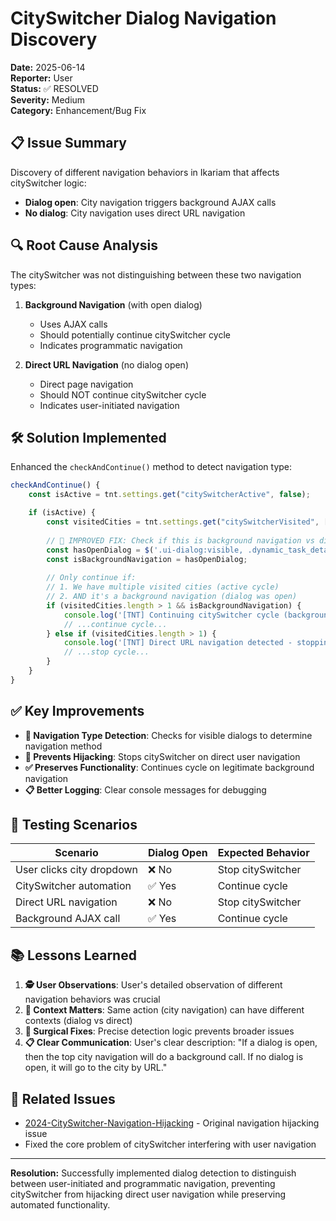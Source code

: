 # CitySwitcher Dialog Navigation Discovery

**Date:** 2025-06-14  
**Reporter:** User  
**Status:** ✅ RESOLVED  
**Severity:** Medium  
**Category:** Enhancement/Bug Fix  

## 📋 Issue Summary

Discovery of different navigation behaviors in Ikariam that affects citySwitcher logic:
- **Dialog open**: City navigation triggers background AJAX calls
- **No dialog**: City navigation uses direct URL navigation

## 🔍 Root Cause Analysis

The citySwitcher was not distinguishing between these two navigation types:

1. **Background Navigation** (with open dialog)
   - Uses AJAX calls
   - Should potentially continue citySwitcher cycle
   - Indicates programmatic navigation

2. **Direct URL Navigation** (no dialog open)  
   - Direct page navigation
   - Should NOT continue citySwitcher cycle
   - Indicates user-initiated navigation

## 🛠️ Solution Implemented

Enhanced the `checkAndContinue()` method to detect navigation type:

```javascript
checkAndContinue() {
    const isActive = tnt.settings.get("citySwitcherActive", false);

    if (isActive) {
        const visitedCities = tnt.settings.get("citySwitcherVisited", []);
        
        // 🔧 IMPROVED FIX: Check if this is background navigation vs direct URL navigation
        const hasOpenDialog = $('.ui-dialog:visible, .dynamic_task_detail:visible, #modalLayer:visible').length > 0;
        const isBackgroundNavigation = hasOpenDialog;
        
        // Only continue if:
        // 1. We have multiple visited cities (active cycle)
        // 2. AND it's a background navigation (dialog was open)
        if (visitedCities.length > 1 && isBackgroundNavigation) {
            console.log('[TNT] Continuing citySwitcher cycle (background navigation detected)');
            // ...continue cycle...
        } else if (visitedCities.length > 1) {
            console.log('[TNT] Direct URL navigation detected - stopping citySwitcher');
            // ...stop cycle...
        }
    }
}
```

## ✅ Key Improvements

- **🎯 Navigation Type Detection**: Checks for visible dialogs to determine navigation method
- **🚫 Prevents Hijacking**: Stops citySwitcher on direct user navigation
- **✅ Preserves Functionality**: Continues cycle on legitimate background navigation
- **📋 Better Logging**: Clear console messages for debugging

## 🧪 Testing Scenarios

| Scenario | Dialog Open | Expected Behavior |
|----------|-------------|-------------------|
| User clicks city dropdown | ❌ No | Stop citySwitcher |
| CitySwitcher automation | ✅ Yes | Continue cycle |
| Direct URL navigation | ❌ No | Stop citySwitcher |
| Background AJAX call | ✅ Yes | Continue cycle |

## 📚 Lessons Learned

1. **🕵️ User Observations**: User's detailed observation of different navigation behaviors was crucial
2. **🎯 Context Matters**: Same action (city navigation) can have different contexts (dialog vs direct)
3. **🔧 Surgical Fixes**: Precise detection logic prevents broader issues
4. **📋 Clear Communication**: User's clear description: "If a dialog is open, then the top city navigation will do a background call. If no dialog is open, it will go to the city by URL."

## 🔗 Related Issues

- [2024-CitySwitcher-Navigation-Hijacking](2024-CitySwitcher-Navigation-Hijacking.md) - Original navigation hijacking issue
- Fixed the core problem of citySwitcher interfering with user navigation

---
**Resolution:** Successfully implemented dialog detection to distinguish between user-initiated and programmatic navigation, preventing citySwitcher from hijacking direct user navigation while preserving automated functionality.
